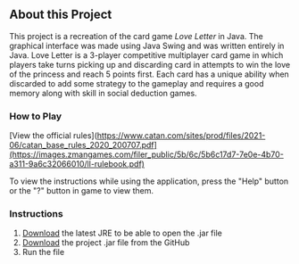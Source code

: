 ## About this Project

This project is a recreation of the card game _Love Letter_ in Java. The graphical interface was made using Java Swing and was written entirely in Java. Love Letter is a 3-player competitive multiplayer card game in which players take turns picking up and discarding card in attempts to win the love of the princess and reach 5 points first. Each card has a unique ability when discarded to add some strategy to the gameplay and requires a good memory along with skill in social deduction games.

### How to Play

[View the official rules](https://www.catan.com/sites/prod/files/2021-06/catan_base_rules_2020_200707.pdf](https://images.zmangames.com/filer_public/5b/6c/5b6c17d7-7e0e-4b70-a311-9a6c32066010/ll-rulebook.pdf)

To view the instructions while using the application, press the "Help" button or the "?" button in game to view them.

### Instructions

1. [Download](https://www.oracle.com/java/technologies/downloads/) the latest JRE to be able to open the .jar file
2. [Download](https://github.com/nitheesh-cpu/LoveLetter/releases/download/Download/LoveLetter.jar) the project .jar file from the GitHub
3. Run the file
